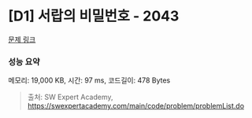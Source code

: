 # [D1] 서랍의 비밀번호 - 2043 

[문제 링크](https://swexpertacademy.com/main/code/problem/problemDetail.do?contestProbId=AV5QJ_8KAx8DFAUq) 

### 성능 요약

메모리: 19,000 KB, 시간: 97 ms, 코드길이: 478 Bytes



> 출처: SW Expert Academy, https://swexpertacademy.com/main/code/problem/problemList.do